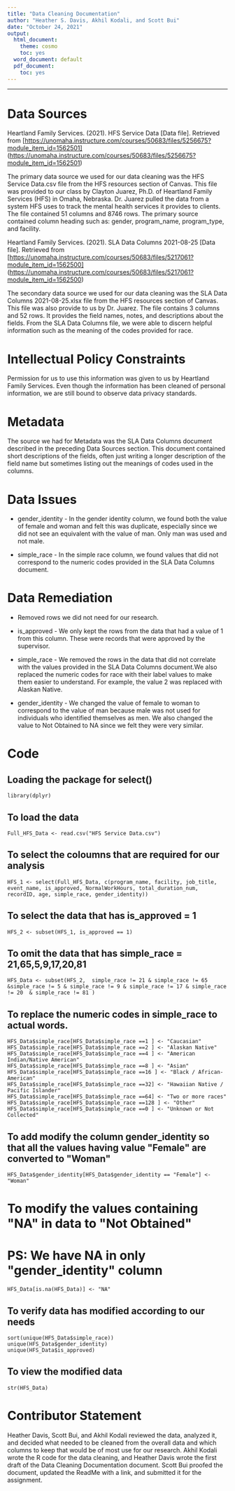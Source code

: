 ```yaml
---
title: "Data Cleaning Documentation"
author: "Heather S. Davis, Akhil Kodali, and Scott Bui"
date: "October 24, 2021"
output:
  html_document:
    theme: cosmo
    toc: yes
  word_document: default
  pdf_document:
    toc: yes
---
```

* * *
# Data Sources

Heartland Family Services. (2021). HFS Service Data [Data file]. Retrieved from [https://unomaha.instructure.com/courses/50683/files/5256675?module_item_id=1562501] (https://unomaha.instructure.com/courses/50683/files/5256675?module_item_id=1562501)



The primary data source we used for our data cleaning was the HFS Service Data.csv file from the HFS resources section of Canvas. This file was provided to our class by Clayton Juarez, Ph.D. of Heartland Family Services (HFS) in Omaha, Nebraska. Dr. Juarez pulled the data from a system HFS uses to track the mental health services it provides to clients. The file contained 51 columns and 8746 rows. The primary source contained column heading such as: gender, program_name, program_type, and facility.



Heartland Family Services. (2021). SLA Data Columns 2021-08-25 [Data file]. Retrieved from [https://unomaha.instructure.com/courses/50683/files/5217061?module_item_id=1562500] (https://unomaha.instructure.com/courses/50683/files/5217061?module_item_id=1562500)


The secondary data source we used for our data cleaning was the SLA Data Columns 2021-08-25.xlsx file from the HFS resources section of Canvas. This file was also provide to us by Dr. Juarez. The file contains 3 columns and 52 rows. It provides the field names, notes, and descriptions about the fields. From the SLA Data Columns file, we were able to discern helpful information such as the meaning of the codes provided for race. 


# Intellectual Policy Constraints

Permission for us to use this information was given to us by Heartland Family Services. Even though the information has been cleaned of personal information, we are still bound to observe data privacy standards. 

# Metadata

The source we had for Metadata was the SLA Data Columns document described in the preceding Data Sources section. This document contained short descriptions of the fields, often just writing a longer description of the field name but sometimes listing out the meanings of codes used in the columns. 


# Data Issues

* gender_identity - In the gender identity column, we found both the value of female and woman and felt this was duplicate, especially since we did not see an equivalent with the value of man. Only man was used and not male.  

* simple_race - In the simple race column, we found values that did not correspond to the numeric codes provided in the SLA Data Columns document.


# Data Remediation

* Removed rows we did not need for our research. 

* is_approved - We only kept the rows from the data that had a value of 1 from this column. These were records that were approved by the supervisor. 

* simple_race - We removed the rows in the data that did not correlate with the values provided in the SLA Data Columns document.We also replaced the numeric codes for race with their label values to make them easier to understand. For example, the value 2 was replaced with Alaskan Native. 

* gender_identity - We changed the value of female to woman to correspond to the value of man because male was not used for individuals who identified themselves as men. We also changed the value to Not Obtained to NA since we felt they were very similar. 


# Code


## Loading the package for select()

```{r load package}
library(dplyr)
```


## To load the data

```{r load data}
Full_HFS_Data <- read.csv("HFS Service Data.csv")
```
 

## To select the coloumns that are required for our analysis

```{r select columns}
HFS_1 <- select(Full_HFS_Data, c(program_name, facility, job_title, event_name, is_approved, NormalWorkHours, total_duration_num, recordID, age, simple_race, gender_identity))
```
 

## To select the data that has is_approved = 1

```{r is_approved}
HFS_2 <- subset(HFS_1, is_approved == 1) 
```
 
## To omit the data that has  simple_race = 21,65,5,9,17,20,81

```{r simple_race outliers}
HFS_Data <- subset(HFS_2,  simple_race != 21 & simple_race != 65 &simple_race != 5 & simple_race != 9 & simple_race != 17 & simple_race != 20  & simple_race != 81 )
```
 

## To replace the numeric codes in simple_race to actual words.

```{r simple_race labels}
HFS_Data$simple_race[HFS_Data$simple_race ==1 ] <- "Caucasian"
HFS_Data$simple_race[HFS_Data$simple_race ==2 ] <- "Alaskan Native"
HFS_Data$simple_race[HFS_Data$simple_race ==4 ] <- "American Indian/Native American"
HFS_Data$simple_race[HFS_Data$simple_race ==8 ] <- "Asian"
HFS_Data$simple_race[HFS_Data$simple_race ==16 ] <- "Black / African-American"
HFS_Data$simple_race[HFS_Data$simple_race ==32] <- "Hawaiian Native / Pacific Islander"
HFS_Data$simple_race[HFS_Data$simple_race ==64] <- "Two or more races"
HFS_Data$simple_race[HFS_Data$simple_race ==128 ] <- "Other"
HFS_Data$simple_race[HFS_Data$simple_race ==0 ] <- "Unknown or Not Collected"
```
 

## To add modify the column gender_identity so that all the values having value "Female" are converted to "Woman"

```{r gender_identity female to woman}
HFS_Data$gender_identity[HFS_Data$gender_identity == "Female"] <- "Woman"
```
 
# To modify the values containing "NA" in data to "Not Obtained"
# PS: We have NA in only "gender_identity" column

```{r gender_identity Not Obtained to NA}
HFS_Data[is.na(HFS_Data)] <- "NA"
```


## To verify data has modified according to our needs

```{r }
sort(unique(HFS_Data$simple_race))
unique(HFS_Data$gender_identity)
unique(HFS_Data$is_approved)
```
 

## To view the modified data

```{r }
str(HFS_Data)
```

# Contributor Statement

Heather Davis, Scott Bui, and Akhil Kodali reviewed the data, analyzed it, and decided what needed to be cleaned from the overall data and which columns to keep that would be of most use for our research. Akhil Kodali wrote the R code for the data cleaning, and Heather Davis wrote the first draft of the Data Cleaning Documentation document. Scott Bui proofed the document, updated the ReadMe with a link, and submitted it for the assignment. 